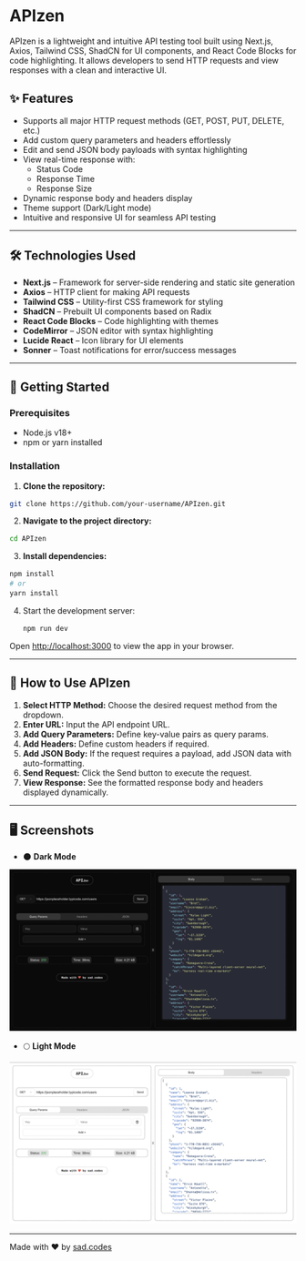 # APIzen

APIzen is a lightweight and intuitive API testing tool built using Next.js, Axios, Tailwind CSS, ShadCN for UI components, and React Code Blocks for code highlighting. It allows developers to send HTTP requests and view responses with a clean and interactive UI.

## ✨ Features

- Supports all major HTTP request methods (GET, POST, PUT, DELETE, etc.)
- Add custom query parameters and headers effortlessly
- Edit and send JSON body payloads with syntax highlighting
- View real-time response with:
  - Status Code
  - Response Time
  - Response Size
- Dynamic response body and headers display
- Theme support (Dark/Light mode)
- Intuitive and responsive UI for seamless API testing

---

## 🛠️ Technologies Used

- **Next.js** – Framework for server-side rendering and static site generation
- **Axios** – HTTP client for making API requests
- **Tailwind CSS** – Utility-first CSS framework for styling
- **ShadCN** – Prebuilt UI components based on Radix
- **React Code Blocks** – Code highlighting with themes
- **CodeMirror** – JSON editor with syntax highlighting
- **Lucide React** – Icon library for UI elements
- **Sonner** – Toast notifications for error/success messages

---

## 🚀 Getting Started

### Prerequisites

- Node.js v18+
- npm or yarn installed

### Installation

1. **Clone the repository:**
```bash
git clone https://github.com/your-username/APIzen.git
```

2. **Navigate to the project directory:**
```bash
cd APIzen
```

3. **Install dependencies:**
```bash
npm install
# or
yarn install
```

4. Start the development server:
   ```bash
   npm run dev
   ```

Open [http://localhost:3000](http://localhost:3000) to view the app in your browser.

---

## 🎯 How to Use APIzen
1. **Select HTTP Method:** Choose the desired request method from the dropdown.
2. **Enter URL:** Input the API endpoint URL.
3. **Add Query Parameters:** Define key-value pairs as query params.
4. **Add Headers:** Define custom headers if required.
5. **Add JSON Body:** If the request requires a payload, add JSON data with auto-formatting.
6. **Send Request:** Click the Send button to execute the request.
7. **View Response:** See the formatted response body and headers displayed dynamically.

---

## 🖥️ Screenshots
- 🌑 **Dark Mode**

![Dark Mode Screenshot](./public/dark-mode-ss.png)

- 🌕 **Light Mode**

![Light Mode Screenshot](./public/light-mode-ss.png)

---

Made with ❤️ by [sad.codes](https://github.com/sad-codes)
